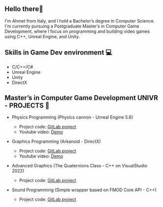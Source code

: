 ## Hello there👋
I'm Ahmet from Italy, and I hold a Bachelor’s degree in Computer Science. I'm currently pursuing a Postgraduate Master’s in Computer Game Development, where I focus on programming and building video games using C++, Unreal Engine, and Unity.

## Skills in Game Dev environment 💻
- C/C++/C#
- Unreal Engine
- Unity
- DirectX

## Master’s in Computer Game Development UNIVR - PROJECTS 🧪
- Physics Programming (Physics cannon - Unreal Engine 5.6)
  - Project code: [GitLab project](https://gitlab.com/mastergamedev-vr/student-2425/physics-programming/ahmet_domi)
  - Youtube video: [Demo](https://youtu.be/Cqvgxpl3usk?si=59c4xuC7kS-Zt5lR)

- Graphics Programming (Arkanoid - DirectX)
  - Project code: [GitLab project](https://gitlab.com/mastergamedev-vr/student-2425/graphicsprogramming/ahmet_domi)
  - Youtube video: [Demo](https://youtu.be/bF-abUgNl5o?si=HKvM10blFBHqqixE)
    
- Advanced Graphics (The Quaternions Class - C++ on VisualStudio 2022)
  - Project code: [GitLab project](https://gitlab.com/mastergamedev-vr/student-2425/advgraphicsprogramming/ahmet_domi)

- Sound Programming (Simple wrapper based on FMOD Core API - C++)
  - Project code: [GitLab project](https://gitlab.com/mastergamedev-vr/student-2425/sound-programming/ahmet_domi)
  <!-- - Youtube video: [Demo] 
-->
